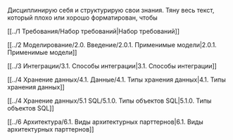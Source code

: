 
Дисциплинирую себя и структурирую свои знания. Тяну весь текст, который плохо или хорошо форматирован, чтобы 


[[../1 Требования/Набор требований|Набор требований]]

[[../2 Моделирование/2.0. Введение/2.0.1. Применимые модели|2.0.1. Применимые модели]]

[[../3 Интеграции/3.1. Способы интеграции|3.1. Способы интеграции]]

[[../4 Хранение данных/4.1. Данные/4.1. Типы хранения данных|4.1. Типы хранения данных]]

[[../4 Хранение данных/5.1 SQL/5.1.0. Типы объектов SQL|5.1.0. Типы объектов SQL]]

[[../6 Архитектура/6.1. Виды архитектурных парттернов|6.1. Виды архитектурных парттернов]]